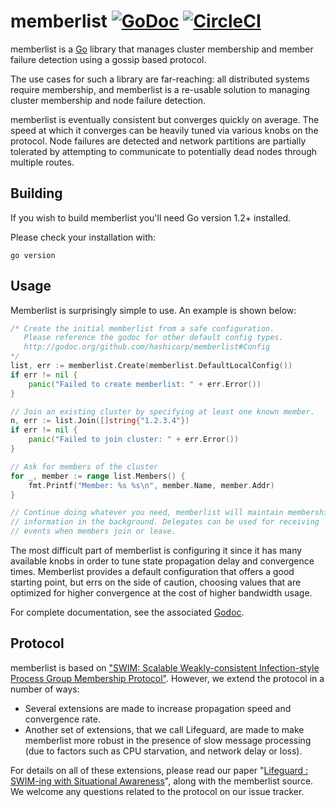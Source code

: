 # memberlist [![GoDoc](https://godoc.org/github.com/hashicorp/memberlist?status.png)](https://godoc.org/github.com/hashicorp/memberlist) [![CircleCI](https://circleci.com/gh/hashicorp/memberlist.svg?style=svg)](https://circleci.com/gh/hashicorp/memberlist)

memberlist is a [Go](http://www.golang.org) library that manages cluster
membership and member failure detection using a gossip based protocol.

The use cases for such a library are far-reaching: all distributed systems
require membership, and memberlist is a re-usable solution to managing
cluster membership and node failure detection.

memberlist is eventually consistent but converges quickly on average.
The speed at which it converges can be heavily tuned via various knobs
on the protocol. Node failures are detected and network partitions are partially
tolerated by attempting to communicate to potentially dead nodes through
multiple routes.

## Building

If you wish to build memberlist you'll need Go version 1.2+ installed.

Please check your installation with:

```
go version
```

## Usage

Memberlist is surprisingly simple to use. An example is shown below:

```go
/* Create the initial memberlist from a safe configuration.
   Please reference the godoc for other default config types.
   http://godoc.org/github.com/hashicorp/memberlist#Config
*/
list, err := memberlist.Create(memberlist.DefaultLocalConfig())
if err != nil {
	panic("Failed to create memberlist: " + err.Error())
}

// Join an existing cluster by specifying at least one known member.
n, err := list.Join([]string{"1.2.3.4"})
if err != nil {
	panic("Failed to join cluster: " + err.Error())
}

// Ask for members of the cluster
for _, member := range list.Members() {
	fmt.Printf("Member: %s %s\n", member.Name, member.Addr)
}

// Continue doing whatever you need, memberlist will maintain membership
// information in the background. Delegates can be used for receiving
// events when members join or leave.
```

The most difficult part of memberlist is configuring it since it has many
available knobs in order to tune state propagation delay and convergence times.
Memberlist provides a default configuration that offers a good starting point,
but errs on the side of caution, choosing values that are optimized for
higher convergence at the cost of higher bandwidth usage.

For complete documentation, see the associated [Godoc](http://godoc.org/github.com/hashicorp/memberlist).

## Protocol

memberlist is based on ["SWIM: Scalable Weakly-consistent Infection-style Process Group Membership Protocol"](http://ieeexplore.ieee.org/document/1028914/). However, we extend the protocol in a number of ways:

* Several extensions are made to increase propagation speed and
convergence rate.
* Another set of extensions, that we call Lifeguard, are made to make memberlist more robust in the presence of slow message processing (due to factors such as CPU starvation, and network delay or loss).

For details on all of these extensions, please read our paper "[Lifeguard : SWIM-ing with Situational Awareness](https://arxiv.org/abs/1707.00788)", along with the memberlist source.  We welcome any questions related
to the protocol on our issue tracker.
